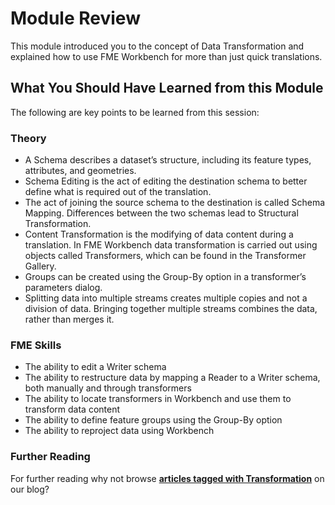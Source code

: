 # Module Review #
This module introduced you to the concept of Data Transformation and explained how to use FME Workbench for more than just quick translations.

 
## What You Should Have Learned from this Module ##
The following are key points to be learned from this session:

### Theory ###

- A Schema describes a dataset’s structure, including its feature types, attributes, and geometries.
- Schema Editing is the act of editing the destination schema to better define what is required out of the translation.
- The act of joining the source schema to the destination is called Schema Mapping. Differences between the two schemas lead to Structural Transformation.
- Content Transformation is the modifying of data content during a translation. In FME Workbench data transformation is carried out using objects called Transformers, which can be found in the Transformer Gallery.
- Groups can be created using the Group-By option in a transformer’s parameters dialog.
- Splitting data into multiple streams creates multiple copies and not a division of data. Bringing together multiple streams combines the data, rather than merges it.


### FME Skills ###

- The ability to edit a Writer schema
- The ability to restructure data by mapping a Reader to a Writer schema, both manually and through transformers
- The ability to locate transformers in Workbench and use them to transform data content
- The ability to define feature groups using the Group-By option
- The ability to reproject data using Workbench


### Further Reading ###

For further reading why not browse **[articles tagged with Transformation](http://blog.safe.com/tag/transformation/)** on our blog? 
